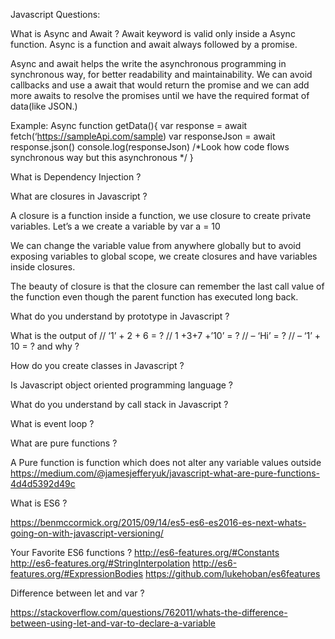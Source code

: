 
Javascript Questions:

What is Async and Await ?
Await keyword is valid only inside a Async function. Async is a function and await always followed by a promise.

Async and await helps the write the asynchronous programming in synchronous way, for better readability and maintainability. 
	We can avoid callbacks and use a await that would return the promise and we can add more awaits to resolve the promises until we have the required format of data(like JSON.)

Example: 
	Async function getData(){
       var response = await fetch(‘https://sampleApi.com/sample)
	  var  responseJson = await response.json()
	  console.log(responseJson) 
   /*Look how code flows synchronous way but this asynchronous */
}

What is Dependency Injection ?

What are closures in Javascript ?

A closure is a function inside a function, we use closure to create private variables. Let’s a we create a variable by var a = 10

We can change the variable value from anywhere globally but to avoid exposing variables to global scope, we create closures and have variables inside closures.

The beauty of closure is that the closure can remember the last call value of the function even though the parent function has executed long back.


What do you understand by prototype in Javascript ?


What is the output of // ‘1’ + 2 + 6 = ?
// 1 +3+7 +’10’ = ?
// – ‘Hi’ = ?
// – ‘1’ + 10 = ? and why ?


How do you create classes in Javascript  ?

Is Javascript object oriented programming language ?

What do you understand by call stack in Javascript ?

What is event loop ?


What are pure functions ?

A Pure function is function which does not alter any variable values outside
 https://medium.com/@jamesjefferyuk/javascript-what-are-pure-functions-4d4d5392d49c


What is ES6 ? 

https://benmccormick.org/2015/09/14/es5-es6-es2016-es-next-whats-going-on-with-javascript-versioning/

Your Favorite ES6 functions ?
http://es6-features.org/#Constants
http://es6-features.org/#StringInterpolation
http://es6-features.org/#ExpressionBodies
https://github.com/lukehoban/es6features


Difference between let and var ?

https://stackoverflow.com/questions/762011/whats-the-difference-between-using-let-and-var-to-declare-a-variable
